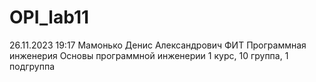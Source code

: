 # OPI_lab11
26.11.2023 19:17
Мамонько
Денис
Александрович
ФИТ
Программная инженерия
Основы программной инженерии
1 курс, 10 группа, 1 подгруппа
